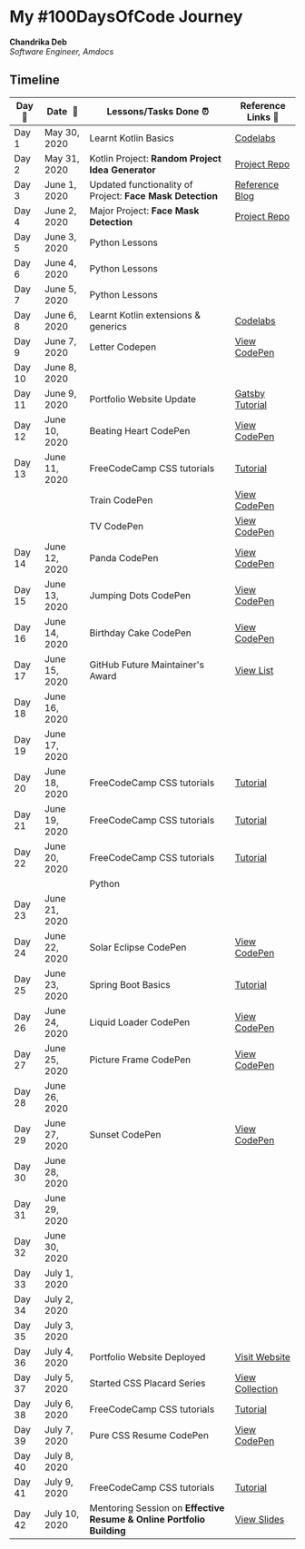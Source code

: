 # My #100DaysOfCode Journey

**Chandrika Deb**  
*Software Engineer, Amdocs* 

## Timeline

|**Day:pushpin:**|**Date &nbsp;:calendar:**|**Lessons/Tasks Done :alarm_clock:**| **Reference Links :link:**|
|--------|------------------|-------------------------|------------------------------|
|Day 1|May 30, 2020| Learnt Kotlin Basics | [Codelabs](https://developer.android.com/courses/kotlin-bootcamp/overview)|
|Day 2|May 31, 2020| Kotlin Project: **Random Project Idea Generator** | [Project Repo](https://github.com/chandrikadeb7/Random-ProjectIdeaGenerator)|
|Day 3|June 1, 2020| Updated functionality of Project: **Face Mask Detection** | [Reference Blog](https://www.pyimagesearch.com/2020/05/04/covid-19-face-mask-detector-with-opencv-keras-tensorflow-and-deep-learning/)|
|Day 4|June 2, 2020| Major Project: **Face Mask Detection** | [Project Repo](https://github.com/chandrikadeb7/Face-Mask-Detection)|
|Day 5|June 3, 2020| Python Lessons | |
|Day 6|June 4, 2020| Python Lessons | |
|Day 7|June 5, 2020| Python Lessons | |
|Day 8|June 6, 2020| Learnt Kotlin extensions & generics | [Codelabs](https://developer.android.com/courses/kotlin-bootcamp/overview)|
|Day 9|June 7, 2020| Letter Codepen | [View CodePen](https://codepen.io/chandrikadeb7/full/NWGgWNv)|
|Day 10|June 8, 2020|  | |
|Day 11|June 9, 2020| Portfolio Website Update | [Gatsby Tutorial](https://www.gatsbyjs.org/tutorial/)|
|Day 12|June 10, 2020| Beating Heart CodePen | [View CodePen](https://codepen.io/chandrikadeb7/full/yLYXBVg)|
|Day 13|June 11, 2020| FreeCodeCamp CSS tutorials | [Tutorial](https://www.freecodecamp.org/learn/)|
|||Train CodePen| [View CodePen](https://codepen.io/chandrikadeb7/full/LYGNNdo)|
|||TV CodePen| [View CodePen](https://codepen.io/chandrikadeb7/full/RwraKxV)|
|Day 14|June 12, 2020| Panda CodePen | [View CodePen](https://codepen.io/chandrikadeb7/full/JjGXZZx)|
|Day 15|June 13, 2020| Jumping Dots CodePen | [View CodePen](https://codepen.io/chandrikadeb7/full/qBbNRvb)|
|Day 16|June 14, 2020| Birthday Cake CodePen | [View CodePen](https://codepen.io/chandrikadeb7/full/MWKePJJ)|
|Day 17|June 15, 2020| GitHub Future Maintainer's Award | [View List](https://drive.google.com/file/d/1Rf9qwGklmIeM8R1yR20SiiAAo5Ntv19M/view?usp=sharing)|
|Day 18|June 16, 2020|  | |
|Day 19|June 17, 2020|  | |
|Day 20|June 18, 2020| FreeCodeCamp CSS tutorials | [Tutorial](https://www.freecodecamp.org/learn/)|
|Day 21|June 19, 2020| FreeCodeCamp CSS tutorials | [Tutorial](https://www.freecodecamp.org/learn/)|
|Day 22|June 20, 2020| FreeCodeCamp CSS tutorials | [Tutorial](https://www.freecodecamp.org/learn/)|
||| Python | |
|Day 23|June 21, 2020|  | |                     
|Day 24|June 22, 2020| Solar Eclipse CodePen | [View CodePen](https://codepen.io/chandrikadeb7/full/rNxyZaJ)|   
|Day 25|June 23, 2020| Spring Boot Basics | [Tutorial](https://www.youtube.com/channel/UCYt1sfh5464XaDBH0oH_o7Q)|
|Day 26|June 24, 2020| Liquid Loader CodePen | [View CodePen](https://codepen.io/chandrikadeb7/full/eYJRZXw)|
|Day 27|June 25, 2020| Picture Frame CodePen | [View CodePen](https://codepen.io/chandrikadeb7/full/qBbjQqq)|
|Day 28|June 26, 2020|  | | 
|Day 29|June 27, 2020| Sunset CodePen | [View CodePen](https://codepen.io/chandrikadeb7/full/QWyMOvJ)|
|Day 30|June 28, 2020|  | | 
|Day 31|June 29, 2020|  | | 
|Day 32|June 30, 2020|  | | 
|Day 33|July 1, 2020|  | | 
|Day 34|July 2, 2020|  | | 
|Day 35|July 3, 2020|  | | 
|Day 36|July 4, 2020| Portfolio Website Deployed | [Visit Website](https://chandrikadeb7.github.io/)|
|Day 37|July 5, 2020| Started CSS Placard Series | [View Collection](https://codepen.io/collection/DxypKO)|
|Day 38|July 6, 2020| FreeCodeCamp CSS tutorials | [Tutorial](https://www.freecodecamp.org/learn/)|
|Day 39|July 7, 2020| Pure CSS Resume CodePen | [View CodePen](https://codepen.io/chandrikadeb7/full/jOWzPNd)|
|Day 40|July 8, 2020|  | | 
|Day 41|July 9, 2020| FreeCodeCamp CSS tutorials | [Tutorial](https://www.freecodecamp.org/learn/)|
|Day 42|July 10, 2020| Mentoring Session on **Effective Resume & Online Portfolio Building** | [View Slides](https://docs.google.com/presentation/d/1lWUtSAJx4Bl46Vrtt28Gn_SlRdGsO7JFZtbNIe3CX74/edit?usp=sharing)|


























